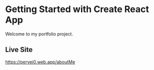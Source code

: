 # Getting Started with Create React App

Welcome to my portfolio project.

## Live Site

https://pervej0.web.app/aboutMe
